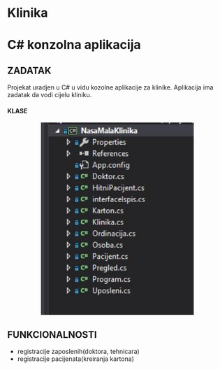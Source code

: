 # Klinika
# C# konzolna aplikacija
## ZADATAK
Projekat uradjen u C# u vidu kozolne aplikacije za klinike.
Aplikacija ima zadatak da vodi cijelu kliniku.

#### KLASE
<p align="center">
  <img src="screenshots/klase.jpg" width="350"/>
</p>

## FUNKCIONALNOSTI
- registracije zaposlenih(doktora, tehnicara)
- registracije pacijenata(kreiranja kartona)

